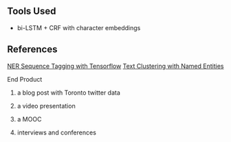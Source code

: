 Tools Used
---
* bi-LSTM + CRF with character embeddings

References
---
[NER Sequence Tagging with Tensorflow](https://guillaumegenthial.github.io/sequence-tagging-with-tensorflow.html)
[Text Clustering with Named Entities](https://www.cs.utexas.edu/~ckcuong/Publications/Text%20Clustering%20with%20Named%20Entities.pdf)

End Product

1. a blog post with Toronto twitter data

2. a video presentation 

3. a MOOC

4. interviews and conferences
